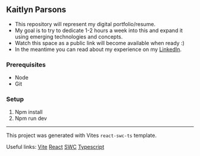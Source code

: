 ## Kaitlyn Parsons
- This repository will represent my digital portfolio/resume.
- My goal is to try to dedicate 1-2 hours a week into this and expand it using emerging technologies and concepts.
- Watch this space as a public link will become available when ready :) 
- In the meantime you can read about my experience on my [LinkedIn](https://www.linkedin.com/in/kpars/).

### Prerequisites
- Node
- Git


### Setup
1. Npm install
2. Npm run dev

---
This project was generated with Vites `react-swc-ts` template.

Useful links:
[Vite][vite]
[React][react]
[SWC][swc]
[Typescript][ts]

[vite]: https://vitejs.dev/guide/
[react]: https://reactjs.org/
[swc]: https://swc.rs/
[ts]: https://www.typescriptlang.org/
